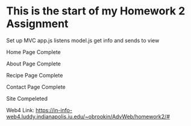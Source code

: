 # This is the start of my Homework 2 Assignment

Set up MVC
app.js listens
model.js get info and sends to view

Home Page Complete

About Page Complete

Recipe Page Complete

Contact Page Complete

Site Compeleted

Web4 Link:
https://in-info-web4.luddy.indianapolis.iu.edu/~obrookin/AdvWeb/homework2/#

